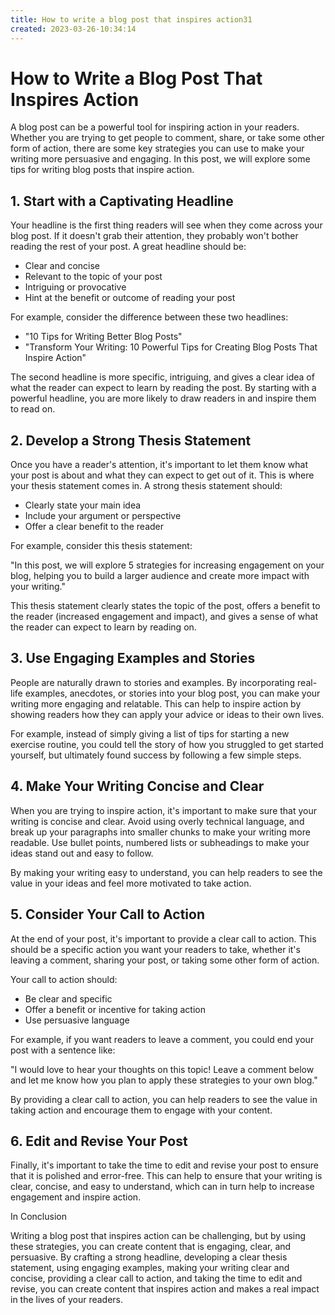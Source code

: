 ```yaml
---
title: How to write a blog post that inspires action31
created: 2023-03-26-10:34:14
---
```


# How to Write a Blog Post That Inspires Action

A blog post can be a powerful tool for inspiring action in your readers. Whether you are trying to get people to comment, share, or take some other form of action, there are some key strategies you can use to make your writing more persuasive and engaging. In this post, we will explore some tips for writing blog posts that inspire action.

## 1. Start with a Captivating Headline

Your headline is the first thing readers will see when they come across your blog post. If it doesn't grab their attention, they probably won't bother reading the rest of your post. A great headline should be:

- Clear and concise
- Relevant to the topic of your post
- Intriguing or provocative
- Hint at the benefit or outcome of reading your post

For example, consider the difference between these two headlines:

- "10 Tips for Writing Better Blog Posts"
- "Transform Your Writing: 10 Powerful Tips for Creating Blog Posts That Inspire Action"

The second headline is more specific, intriguing, and gives a clear idea of what the reader can expect to learn by reading the post. By starting with a powerful headline, you are more likely to draw readers in and inspire them to read on.

## 2. Develop a Strong Thesis Statement

Once you have a reader's attention, it's important to let them know what your post is about and what they can expect to get out of it. This is where your thesis statement comes in. A strong thesis statement should:

- Clearly state your main idea
- Include your argument or perspective
- Offer a clear benefit to the reader

For example, consider this thesis statement:

"In this post, we will explore 5 strategies for increasing engagement on your blog, helping you to build a larger audience and create more impact with your writing."

This thesis statement clearly states the topic of the post, offers a benefit to the reader (increased engagement and impact), and gives a sense of what the reader can expect to learn by reading on.

## 3. Use Engaging Examples and Stories

People are naturally drawn to stories and examples. By incorporating real-life examples, anecdotes, or stories into your blog post, you can make your writing more engaging and relatable. This can help to inspire action by showing readers how they can apply your advice or ideas to their own lives.

For example, instead of simply giving a list of tips for starting a new exercise routine, you could tell the story of how you struggled to get started yourself, but ultimately found success by following a few simple steps.

## 4. Make Your Writing Concise and Clear

When you are trying to inspire action, it's important to make sure that your writing is concise and clear. Avoid using overly technical language, and break up your paragraphs into smaller chunks to make your writing more readable. Use bullet points, numbered lists or subheadings to make your ideas stand out and easy to follow.

By making your writing easy to understand, you can help readers to see the value in your ideas and feel more motivated to take action.

## 5. Consider Your Call to Action

At the end of your post, it's important to provide a clear call to action. This should be a specific action you want your readers to take, whether it's leaving a comment, sharing your post, or taking some other form of action.

Your call to action should:

- Be clear and specific
- Offer a benefit or incentive for taking action
- Use persuasive language

For example, if you want readers to leave a comment, you could end your post with a sentence like:

"I would love to hear your thoughts on this topic! Leave a comment below and let me know how you plan to apply these strategies to your own blog."

By providing a clear call to action, you can help readers to see the value in taking action and encourage them to engage with your content.

## 6. Edit and Revise Your Post

Finally, it's important to take the time to edit and revise your post to ensure that it is polished and error-free. This can help to ensure that your writing is clear, concise, and easy to understand, which can in turn help to increase engagement and inspire action.

In Conclusion

Writing a blog post that inspires action can be challenging, but by using these strategies, you can create content that is engaging, clear, and persuasive. By crafting a strong headline, developing a clear thesis statement, using engaging examples, making your writing clear and concise, providing a clear call to action, and taking the time to edit and revise, you can create content that inspires action and makes a real impact in the lives of your readers.
